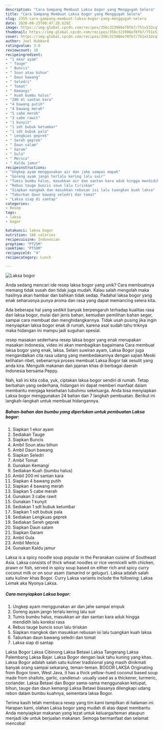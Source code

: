 ```yaml
---
description: "Cara Gampang Membuat Laksa bogor yang Menggugah Selera"
title: "Cara Gampang Membuat Laksa bogor yang Menggugah Selera"
slug: 2355-cara-gampang-membuat-laksa-bogor-yang-menggugah-selera
date: 2020-08-25T00:47:28.629Z
image: https://img-global.cpcdn.com/recipes/356c323986e70fb7/751x532cq70/laksa-bogor-foto-resep-utama.jpg
thumbnail: https://img-global.cpcdn.com/recipes/356c323986e70fb7/751x532cq70/laksa-bogor-foto-resep-utama.jpg
cover: https://img-global.cpcdn.com/recipes/356c323986e70fb7/751x532cq70/laksa-bogor-foto-resep-utama.jpg
author: Joel Hubbard
ratingvalue: 3.8
reviewcount: 10
recipeingredient:
- "1 ekor ayam"
- " Tauge"
- " Buncis"
- " Soun atau bihun"
- " Daun bawang"
- " Seledri"
- " Tomat"
- " Kemangi"
- " Kuah bumbu halus"
- "200 ml santan kara"
- "4 bawang putih"
- "4 bawang merah"
- "5 cabe merah"
- "3 cabe rawit"
- "1 kunyit"
- "1 sdt bubuk ketumbar"
- "1 sdt bubuk pala"
- " Lengkuas geprek"
- " Sereh geprek"
- " Daun salam"
- " Garam"
- " Gula"
- " Merica"
- " Kaldu jamur"
recipeinstructions:
- "Ungkep ayam menggunakan air dan jahe sampai empuk"
- "Goreng ayam jangn terlalu kering lalu suir"
- "Tumis bumbu halus, masukkan air dan santan kara aduk hingga mendidih lalu koreksi rasa"
- "Rebus tauge buncis soun lalu tiriskan"
- "Siapkan mangkok dan masukkan rebusan isi lalu tuangkan kuah laksa"
- "Taburkan daun bawang seledri dan tomat"
- "Laksa siap di santap"
categories:
- Resep
tags:
- laksa
- bogor

katakunci: laksa bogor 
nutrition: 166 calories
recipecuisine: Indonesian
preptime: "PT25M"
cooktime: "PT50M"
recipeyield: "4"
recipecategory: Lunch

---
```



![Laksa bogor](https://img-global.cpcdn.com/recipes/356c323986e70fb7/751x532cq70/laksa-bogor-foto-resep-utama.jpg)

Anda sedang mencari ide resep laksa bogor yang unik? Cara membuatnya memang tidak susah dan tidak juga mudah. Kalau salah mengolah maka hasilnya akan hambar dan bahkan tidak sedap. Padahal laksa bogor yang enak seharusnya punya aroma dan rasa yang dapat memancing selera kita.

Ada beberapa hal yang sedikit banyak berpengaruh terhadap kualitas rasa dari laksa bogor, mulai dari jenis bahan, kemudian pemilihan bahan segar, sampai cara membuat dan menghidangkannya. Tidak usah pusing jika ingin menyiapkan laksa bogor enak di rumah, karena asal sudah tahu triknya maka hidangan ini mampu jadi suguhan spesial.

resep masakan sederhana resep laksa bogor yang enak merupakan masakan indonesia, video ini akan membagikan bagaimana Cara membuat laksa bogor yang enak, laksa. Selain suwiran ayam, Laksa Bogor juga mengandalkan cita rasa udang yang membedakannya dengan sajian Meski kelihatan ribet, sebenarnya proses membuat Laksa Bogor tak sesulit yang anda kira. Mengulik makanan dan jajanan khas di berbagai daerah Indonesia bersama Peppy.


Nah, kali ini kita coba, yuk, ciptakan laksa bogor sendiri di rumah. Tetap berbahan yang sederhana, hidangan ini dapat memberi manfaat dalam membantu menjaga kesehatan tubuhmu sekeluarga. Anda bisa menyiapkan Laksa bogor menggunakan 24 bahan dan 7 langkah pembuatan. Berikut ini langkah-langkah untuk membuat hidangannya.

<!--inarticleads1-->

##### Bahan-bahan dan bumbu yang diperlukan untuk pembuatan Laksa bogor:

1. Siapkan 1 ekor ayam
1. Sediakan  Tauge
1. Siapkan  Buncis
1. Ambil  Soun atau bihun
1. Ambil  Daun bawang
1. Siapkan  Seledri
1. Ambil  Tomat
1. Gunakan  Kemangi
1. Sediakan  Kuah (bumbu halus)
1. Ambil 200 ml santan kara
1. Siapkan 4 bawang putih
1. Siapkan 4 bawang merah
1. Siapkan 5 cabe merah
1. Gunakan 3 cabe rawit
1. Gunakan 1 kunyit
1. Sediakan 1 sdt bubuk ketumbar
1. Siapkan 1 sdt bubuk pala
1. Sediakan  Lengkuas geprek
1. Sediakan  Sereh geprek
1. Siapkan  Daun salam
1. Siapkan  Garam
1. Ambil  Gula
1. Ambil  Merica
1. Gunakan  Kaldu jamur


Laksa is a spicy noodle soup popular in the Peranakan cuisine of Southeast Asia. Laksa consists of thick wheat noodles or rice vermicelli with chicken, prawn or fish, served in spicy soup based on either rich and spicy curry coconut milk or on sour asam (tamarind or gelugur). Laksa adalah salah satu kuliner khas Bogor. Curry Laksa variants include the following: Laksa Lemak aka Nyonya Laksa. 

<!--inarticleads2-->

##### Cara menyiapkan Laksa bogor:

1. Ungkep ayam menggunakan air dan jahe sampai empuk
1. Goreng ayam jangn terlalu kering lalu suir
1. Tumis bumbu halus, masukkan air dan santan kara aduk hingga mendidih lalu koreksi rasa
1. Rebus tauge buncis soun lalu tiriskan
1. Siapkan mangkok dan masukkan rebusan isi lalu tuangkan kuah laksa
1. Taburkan daun bawang seledri dan tomat
1. Laksa siap di santap


Laksa Bogor Laksa Cibinong Laksa Betawi Laksa Tangerang Laksa Palembang Laksa Bajar. Laksa Bogor dengan lauk tahu kuning yang khas. Laksa Bogor adalah salah satu kuliner tradisional yang masih dinikmati banyak orang sampai sekarang, teman-teman. BOGOR LAKSA Originating from Bogor town, West Java, it has a thick yellow-hued coconut based soup made from shallots, garlic, candlenut- usually used as a thickener, turmeric, coriander. Laksa Betawi dan Bogor sama-sama menggunakan ketupat, bihun, tauge dan daun kemangi Laksa Betawi biasanya dilengkapi udang rebon dalam bumbu kuahnya, sementara laksa Bogor. 

Terima kasih telah membaca resep yang tim kami tampilkan di halaman ini. Harapan kami, olahan Laksa bogor yang mudah di atas dapat membantu Anda menyiapkan makanan yang lezat untuk keluarga/teman ataupun menjadi ide untuk berjualan makanan. Semoga bermanfaat dan selamat mencoba!

